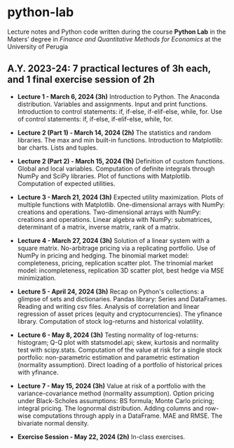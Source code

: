 # python-lab
Lecture notes and Python code written during the course **Python Lab** in the Maters’ degree in *Finance and Quantitative Methods for Economics* at the University of Perugia

## **A.Y. 2023-24:** 7 practical lectures of 3h each, and 1 final exercise session of 2h

* **Lecture 1 - March 6, 2024 (3h)**
	Introduction to Python. The Anaconda distribution. Variables and assignments. Input and print functions. Introduction to control statements: if, if-else, if-elif-else, while, for. Use of control statements: if, if-else, if-elif-else, while, for.

* **Lecture 2 (Part 1) - March 14, 2024 (2h)**
	The statistics and random libraries. The max and min built-in functions. Introduction to Matplotlib: bar charts. Lists and tuples.

* **Lecture 2 (Part 2) - March 15, 2024 (1h)**
	Definition of custom functions. Global and local variables. Computation of definite integrals through NumPy and SciPy libraries. Plot of functions with Matplotlib. Computation of expected utilities.

* **Lecture 3 - March 21, 2024 (3h)**
	Expected utility maximization. Plots of multiple functions with Matplotlib. One-dimensional arrays with NumPy: creations and operations. Two-dimensional arrays with NumPy: creations and operations. Linear algebra with NumPy: submatrices, determinant of a matrix, inverse matrix, rank of a matrix.

* **Lecture 4 - March 27, 2024 (3h)**
	Solution of a linear system with a square matrix. No-arbitrage pricing via a replicating portfolio. Use of NumPy in pricing and hedging. The binomial market model: completeness, pricing, replication scatter plot. The trinomial market model: incompleteness, replication 3D scatter plot, best hedge via MSE minimization.

* **Lecture 5 - April 24, 2024 (3h)**
	Recap on Python's collections: a glimpse of sets and dictionaries. Pandas library: Series and DataFrames. Reading and writing csv files. Analysis of correlation and linear regression of asset prices (equity and cryptocurrencies). The yfinance library. Computation of stock log-returns and historical volatility.

* **Lecture 6 - May 8, 2024 (3h)**
	Testing normality of log-returns: histogram; Q-Q plot with statsmodel.api; skew, kurtosis and normality test with scipy.stats. Computation of the value at risk for a single stock portfolio: non-parametric estimation and parametric estimation (normality assumption). Direct loading of a portfolio of historical prices with yfinance.

* **Lecture 7 - May 15, 2024 (3h)**
	Value at risk of a portfolio with the variance-covariance method (normality assumption). Option pricing under Black-Scholes assumptions: BS formula; Monte Carlo pricing; integral pricing. The lognormal distribution. Adding columns and row-wise computations through apply in a DataFrame. MAE and RMSE. The bivariate normal density.

* **Exercise Session - May 22, 2024 (2h)**
	In-class exercises.




